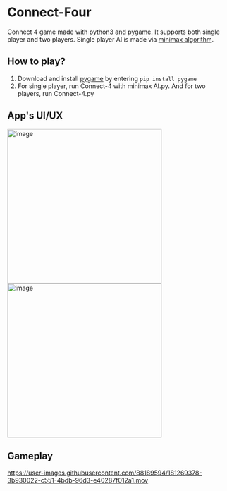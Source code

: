 # Connect-Four

Connect 4 game made with [python3](https://www.python.org) and [pygame](https://www.pygame.org/wiki/about). It supports both single player and two players.
Single player AI is made via [minimax algorithm](https://en.wikipedia.org/wiki/Minimax).

## How to play?
1. Download and install [pygame](https://www.pygame.org/wiki/about) by entering ```pip install pygame```
2. For single player, run Connect-4 with minimax AI.py. And for two players, run Connect-4.py

## App's UI/UX
<img width="350" alt="image" src="https://user-images.githubusercontent.com/88189594/181267427-de1591e3-a85a-4b8a-b05a-218e2634fbac.png"><img width="350" alt="image" src="https://user-images.githubusercontent.com/88189594/181267456-c5f90b75-a4e0-40a8-9b3d-c082a6eaec9a.png">

## Gameplay
https://user-images.githubusercontent.com/88189594/181269378-3b930022-c551-4bdb-96d3-e40287f012a1.mov

